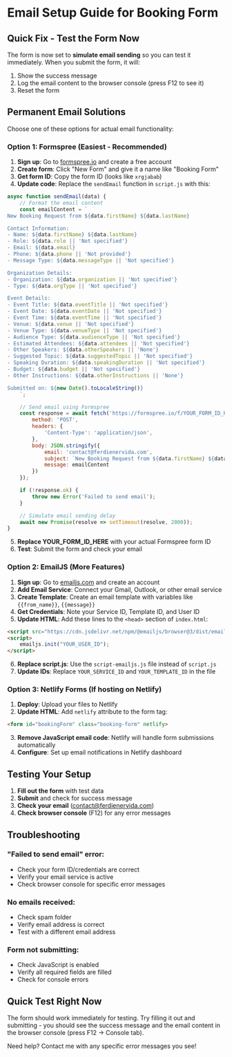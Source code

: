 # Email Setup Guide for Booking Form

## Quick Fix - Test the Form Now

The form is now set to **simulate email sending** so you can test it immediately. When you submit the form, it will:
1. Show the success message
2. Log the email content to the browser console (press F12 to see it)
3. Reset the form

## Permanent Email Solutions

Choose one of these options for actual email functionality:

### Option 1: Formspree (Easiest - Recommended)

1. **Sign up**: Go to [formspree.io](https://formspree.io) and create a free account
2. **Create form**: Click "New Form" and give it a name like "Booking Form"
3. **Get form ID**: Copy the form ID (looks like `xrgjabab`)
4. **Update code**: Replace the `sendEmail` function in `script.js` with this:

```javascript
async function sendEmail(data) {
    // Format the email content
    const emailContent = `
New Booking Request from ${data.firstName} ${data.lastName}

Contact Information:
- Name: ${data.firstName} ${data.lastName}
- Role: ${data.role || 'Not specified'}
- Email: ${data.email}
- Phone: ${data.phone || 'Not provided'}
- Message Type: ${data.messageType || 'Not specified'}

Organization Details:
- Organization: ${data.organization || 'Not specified'}
- Type: ${data.orgType || 'Not specified'}

Event Details:
- Event Title: ${data.eventTitle || 'Not specified'}
- Event Date: ${data.eventDate || 'Not specified'}
- Event Time: ${data.eventTime || 'Not specified'}
- Venue: ${data.venue || 'Not specified'}
- Venue Type: ${data.venueType || 'Not specified'}
- Audience Type: ${data.audienceType || 'Not specified'}
- Estimated Attendees: ${data.attendees || 'Not specified'}
- Other Speakers: ${data.otherSpeakers || 'None'}
- Suggested Topic: ${data.suggestedTopic || 'Not specified'}
- Speaking Duration: ${data.speakingDuration || 'Not specified'}
- Budget: ${data.budget || 'Not specified'}
- Other Instructions: ${data.otherInstructions || 'None'}

Submitted on: ${new Date().toLocaleString()}
    `;

    // Send email using Formspree
    const response = await fetch('https://formspree.io/f/YOUR_FORM_ID_HERE', {
        method: 'POST',
        headers: {
            'Content-Type': 'application/json',
        },
        body: JSON.stringify({
            email: 'contact@ferdienervida.com',
            subject: `New Booking Request from ${data.firstName} ${data.lastName}`,
            message: emailContent
        })
    });

    if (!response.ok) {
        throw new Error('Failed to send email');
    }

    // Simulate email sending delay
    await new Promise(resolve => setTimeout(resolve, 2000));
}
```

5. **Replace YOUR_FORM_ID_HERE** with your actual Formspree form ID
6. **Test**: Submit the form and check your email

### Option 2: EmailJS (More Features)

1. **Sign up**: Go to [emailjs.com](https://www.emailjs.com) and create an account
2. **Add Email Service**: Connect your Gmail, Outlook, or other email service
3. **Create Template**: Create an email template with variables like `{{from_name}}`, `{{message}}`
4. **Get Credentials**: Note your Service ID, Template ID, and User ID
5. **Update HTML**: Add these lines to the `<head>` section of `index.html`:

```html
<script src="https://cdn.jsdelivr.net/npm/@emailjs/browser@3/dist/email.min.js"></script>
<script>
    emailjs.init("YOUR_USER_ID");
</script>
```

6. **Replace script.js**: Use the `script-emailjs.js` file instead of `script.js`
7. **Update IDs**: Replace `YOUR_SERVICE_ID` and `YOUR_TEMPLATE_ID` in the file

### Option 3: Netlify Forms (If hosting on Netlify)

1. **Deploy**: Upload your files to Netlify
2. **Update HTML**: Add `netlify` attribute to the form tag:

```html
<form id="bookingForm" class="booking-form" netlify>
```

3. **Remove JavaScript email code**: Netlify will handle form submissions automatically
4. **Configure**: Set up email notifications in Netlify dashboard

## Testing Your Setup

1. **Fill out the form** with test data
2. **Submit** and check for success message
3. **Check your email** (contact@ferdienervida.com)
4. **Check browser console** (F12) for any error messages

## Troubleshooting

### "Failed to send email" error:
- Check your form ID/credentials are correct
- Verify your email service is active
- Check browser console for specific error messages

### No emails received:
- Check spam folder
- Verify email address is correct
- Test with a different email address

### Form not submitting:
- Check JavaScript is enabled
- Verify all required fields are filled
- Check for console errors

## Quick Test Right Now

The form should work immediately for testing. Try filling it out and submitting - you should see the success message and the email content in the browser console (press F12 → Console tab).

Need help? Contact me with any specific error messages you see! 
